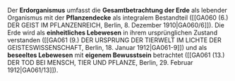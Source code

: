 
Der **Erdorganismus** umfasst die **Gesamtbetrachtung der Erde** als lebender Organismus mit der **Pflanzendecke** als integralem Bestandteil ([[GA060 (6.) DER GEIST IM PFLANZENREICH, Berlin, 8. Dezember 1910|GA060/6]]). Die Erde wird als **einheitliches Lebewesen** in ihrem ursprünglichen Zustand verstanden ([[GA061 (9.) DER URSPRUNG DER TIERWELT IM LICHTE DER GEISTESWISSENSCHAFT, Berlin, 18. Januar 1912|GA061-9]]) und als **beseeltes Lebewesen** mit **eigenem Bewusstsein** betrachtet ([[GA061 (13.) DER TOD BEI MENSCH, TIER UND PFLANZE, Berlin, 29. Februar 1912|GA061/13]]).
